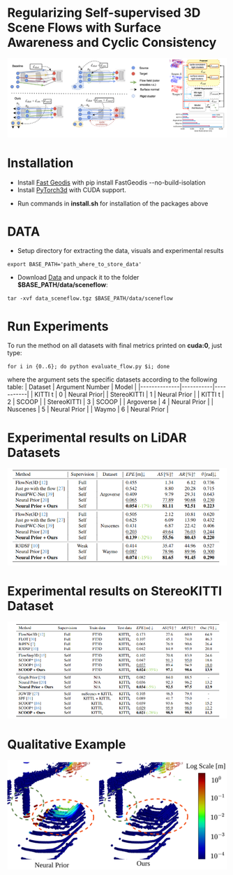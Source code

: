 # Regularizing Self-supervised 3D Scene Flows with Surface Awareness and Cyclic Consistency

<p align="center">
  <img src='docs/overview-merge.png'/>
<p>

<!-- # Results on StereoKITTI dataset  -->
<!-- ![alt text](docs/overview.png) -->



# Installation
- Install [Fast Geodis](https://github.com/masadcv/FastGeodis) with pip install FastGeodis --no-build-isolation
- Install [PyTorch3d](https://github.com/facebookresearch/pytorch3d) with CUDA support.
<!-- - Install [PyTorch Scatter](https://github.com/rusty1s/pytorch_scatter/tree/master) with CUDA support. -->
- Run commands in **install.sh** for installation of the packages above

# DATA
- Setup directory for extracting the data, visuals and experimental results
```console
export BASE_PATH='path_where_to_store_data'
```
- Download [Data](https://login.rci.cvut.cz/data/lidar_intensity/sceneflow/data_sceneflow.tgz) and unpack it to the folder **$BASE_PATH/data/sceneflow**:

```console
tar -xvf data_sceneflow.tgz $BASE_PATH/data/sceneflow
```

# Run Experiments
To run the method on all datasets with final metrics printed on **cuda:0**, just type:
```console
for i in {0..6}; do python evaluate_flow.py $i; done
```
where the argument sets the specific datasets according to the following table:
| Dataset       | Argument Number | Model |
|--------------|-----------|-----------|
| KITTI t | 0 | Neural Prior|
| StereoKITTI | 1 | Neural Prior |
| KITTI  t | 2 | SCOOP |
| StereoKITTI | 3 | SCOOP |
| Argoverse | 4 | Neural Prior |
| Nuscenes | 5 | Neural Prior |
| Waymo | 6 | Neural Prior |

# Experimental results on LiDAR Datasets

<!-- <img style="float: ;" src="docs/table_lidar.png"> -->


<p align="center">
  <img src="docs/table_lidar.png" />
</p>

# Experimental results on StereoKITTI Dataset

<p align="center">
  <img src="docs/table_kitti.png" />
</p>



# Qualitative Example
![alt text](docs/qualitative-argoverse.png)
